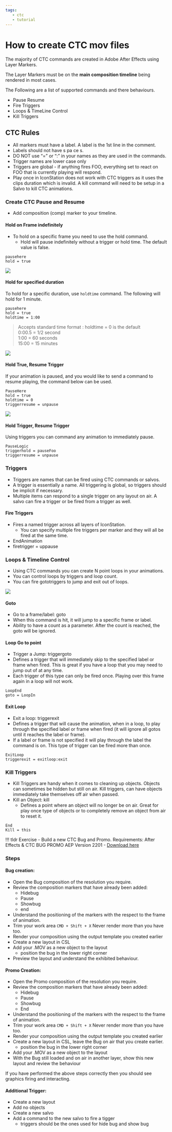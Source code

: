 ```yaml
---
tags:
   - ctc
   - tutorial
---
```


<!--
Title : 2094000644_create_ctc_howto

- Created : 2022-01-03 13:14
- Updated :
- Author : James Rivers
- Written against (version):
- Sources :
- Author Notes :
-->

# How to create CTC mov files
The majority of CTC commands are created in Adobe After Effects using Layer Markers. 

The Layer Markers must be on the **main composition timeline** being rendered in most cases. 

The Following are a list of supported commands and there behaviours. 

- Pause Resume
- Fire Triggers
- Loops & TimeLine Control
- Kill Triggers


## CTC Rules 

- All markers must have a label. A label is the 1st line in the comment.
- Labels should not have s pa ce s.
- DO NOT use “=” or “:” in your names as they are used in the commands.
- Trigger names are lower case only
- Triggers are global - if anything fires FOO, everything set to react on FOO that is currently playing will respond.
- Play once in IconStation does not work with CTC triggers as it uses the clips duration which is invalid. A kill command will need to be setup in a Salvo to kill CTC animations.

### Create CTC  Pause and Resume

- Add composition (comp) marker to your timeline.

#### Hold on Frame indefinitely

- To hold on a specific frame you need to use the hold command. 
	- Hold will pause indefinitely without a trigger or hold time. The default value is false.
```
pausehere
hold = true
```

![](attachments/Pasted%20image%2020220103132022.png)

#### Hold for specified duration
To hold for a specific duration, use `holdtime` command. The following will hold for 1 minute.
```
pausehere
hold = true
holdtime = 1:00
```
> Accepts standard time format :
> holdtime = 0 is the default  
> 0:00.5 = 1/2 second  
> 1:00 = 60 seconds  
> 15:00 = 15 minutes

![](attachments/Pasted%20image%2020220103132311.png)

#### Hold True,  Resume Trigger
If your animation is paused, and you would like to send a command to resume playing, the command below can be used.
```
PauseHere
hold = true
holdtime = 0
triggerresume = unpause
```
![](attachments/Pasted%20image%2020220103132435.png)

#### Hold Trigger, Resume Trigger
Using triggers you can command any animation to immediately pause. 
```
PauseLogic
triggerhold = pauseFoo
triggerresume = unpause

```

### Triggers

- Triggers are names that can be fired using CTC commands or salvos.
- A trigger is essentially a name. All triggering is global, so triggers should be implicit if necessary. 
- Multiple items can respond to a single trigger on any layout on air. A salvo can fire a trigger or be fired from a trigger as well.

#### Fire Triggers
- Fires a named trigger across all layers of IconStation.  
	- You can specify multiple fire triggers per marker and they will all be fired at the same time.
- EndAnimation
- firetrigger = uppause

### Loops & Timeline Control

- Using CTC commands you can create N point loops in your animations. 
- You can control loops by triggers and loop count. 
- You can fire gototriggers to jump and exit out of loops.

![](attachments/Pasted%20image%2020220104082251.png)

#### Goto 

- Go to a frame/label: goto
- When this command is hit, it will jump to a specific frame or label. 
- Ability to have a count as a parameter. After the count is reached, the goto will be ignored.


#### Loop Go to point

- Trigger a Jump: triggergoto
- Defines a trigger that will immediately skip to the specified label or frame when fired. This is great if you have a loop that you may need to jump out of at any time. 
- Each trigger of this type can only be fired once.  Playing over this frame again in a loop will not work.
```
LoopEnd
goto = LoopIn
```
#### Exit Loop

- Exit a loop: triggerexit
- Defines a trigger that will cause the animation, when in a loop, to play through the specified label or frame when fired (it will ignore all gotos until it reaches the label or frame). 
- If a label or frame is not specified it will play through the label the command is on. This type of trigger can be fired more than once.

```
ExitLoop
triggerexit = exitloop:exit

```
### Kill Triggers

- Kill Triggers are handy when it comes to cleaning up objects. Objects can sometimes be hidden but still on air. Kill triggers, can have objects immediately take themselves off air when passed. 
- Kill an Object: kill
	- Defines a point where an object will no longer be on air. Great for play once type of objects or to completely remove an object from air to reset it.

```
End
Kill = this
```

!!! tldr
    Exercise - Build a new CTC Bug and Promo. Requirements: After Effects & CTC BUG PROMO AEP Version 2201 - [Download here](downloads/CH2_CTC_BUG_PROMO_2201.zip)



### Steps

#### Bug creation:

- Open the Bug composition of the resolution you require. 
- Review the composition markers that have already been added:
	- Hidebug
	- Pause
	- Showbug
	- end
- Understand the positioning of the markers with the respect to the frame of animation. 
- Trim your work area `CMD + Shift + X`  Never render more than you have too. 
- Render your composition using the output template you created earlier
- Create a new layout in CSL
- Add your .MOV as a new object to the layout
	- position the bug in the lower right corner
- Preview the layout and understand the exhibited behaviour.

#### Promo Creation:

- Open the Promo composition of the resolution you require. 
- Review the composition markers that have already been added:
	- Hidebug
	- Pause
	- Showbug
	- End
- Understand the positioning of the markers with the respect to the frame of animation. 
- Trim your work area `CMD + Shift + X`  Never render more than you have too. 
- Render your composition using the output template you created earlier
- Create a new layout in CSL, leave the Bug on air that you create earlier. 
	- position the bug in the lower right corner
- Add your .MOV as a new object to the layout
- With the Bug still loaded and on air in another layer, show this new layout and review the behaviour

If you have performed the above steps correctly then you should see graphics firing and interacting. 

#### Additional Trigger:

- Create a new layout
- Add no objects 
- Create a new salvo
- Add a command to the new salvo to fire a tigger 
	- triggers should be the ones used for hide bug and show bug









